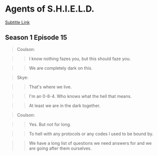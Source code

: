 # Agents of S.H.I.E.L.D.

[Subtitle Link](http://transcripts.foreverdreaming.org/viewforum.php?f=140)

## Season 1 Episode 15


>Coulson: 

>> I know nothing fazes you, but this should faze you. 

>> We are completely dark on this.

>Skye: 

>>That's where we live. 

>>I'm an 0-8-4. Who knows what the hell that means.

>>At least we are in the dark together.

>Coulson: 

>>Yes. But not for long. 

>>To hell with any protocols or any codes I used to be bound by.

>>We have a long list of questions we need answers for and we are going after them ourselves.
